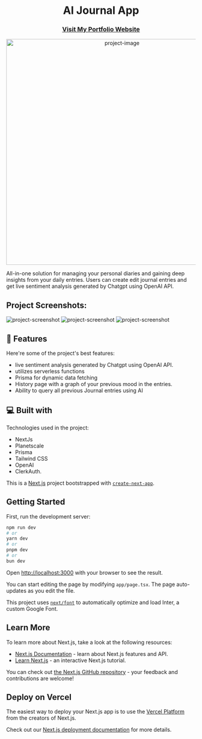 <h1 align="center" id="title">AI Journal App</h1>
<h3 align='center'><a  href='https://gurjit-singh-portfolio.web.app/'>
  Visit My Portfolio Website </a>
</h3>
<p align="center"><img src="https://socialify.git.ci/Gurjit11/AI-Journal-web-app/image?language=1&amp;owner=1&amp;name=1&amp;stargazers=1&amp;theme=Light"  width="600" alt="project-image"></p>
<p id="description">All-in-one solution for managing your personal diaries and gaining deep insights from your daily entries. Users can create edit journal entries and get live sentiment analysis generated by Chatgpt using OpenAI API.</p>

<h2>Project Screenshots:</h2>
<img src="https://github.com/Gurjit11/AI-Journal-web-app/assets/102173730/a3250983-f9a8-423e-a382-6b29606a5f2c" alt="project-screenshot" />
<img src="https://github.com/Gurjit11/AI-Journal-web-app/assets/102173730/34f7f356-7d54-41f2-96a0-c8c61480d72e" alt="project-screenshot" />
<img src="https://github.com/Gurjit11/AI-Journal-web-app/assets/102173730/ab089f9e-f5e3-4ff3-bff6-bcd7a3a3153b" alt="project-screenshot" />
  
<h2>🧐 Features</h2>

Here're some of the project's best features:

*   live sentiment analysis generated by Chatgpt using OpenAI API.
*   utilizes serverless functions
*   Prisma for dynamic data fetching
*   History page with a graph of your previous mood in the entries.
*   Ability to query all previous Journal entries using AI

  
  
<h2>💻 Built with</h2>

Technologies used in the project:

*   NextJs
*   Planetscale
*   Prisma
*   Tailwind CSS
*   OpenAI
*   ClerkAuth.


This is a [Next.js](https://nextjs.org/) project bootstrapped with [`create-next-app`](https://github.com/vercel/next.js/tree/canary/packages/create-next-app).

## Getting Started

First, run the development server:

```bash
npm run dev
# or
yarn dev
# or
pnpm dev
# or
bun dev
```

Open [http://localhost:3000](http://localhost:3000) with your browser to see the result.

You can start editing the page by modifying `app/page.tsx`. The page auto-updates as you edit the file.

This project uses [`next/font`](https://nextjs.org/docs/basic-features/font-optimization) to automatically optimize and load Inter, a custom Google Font.

## Learn More

To learn more about Next.js, take a look at the following resources:

- [Next.js Documentation](https://nextjs.org/docs) - learn about Next.js features and API.
- [Learn Next.js](https://nextjs.org/learn) - an interactive Next.js tutorial.

You can check out [the Next.js GitHub repository](https://github.com/vercel/next.js/) - your feedback and contributions are welcome!

## Deploy on Vercel

The easiest way to deploy your Next.js app is to use the [Vercel Platform](https://vercel.com/new?utm_medium=default-template&filter=next.js&utm_source=create-next-app&utm_campaign=create-next-app-readme) from the creators of Next.js.

Check out our [Next.js deployment documentation](https://nextjs.org/docs/deployment) for more details.
